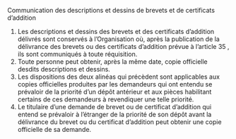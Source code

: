 Communication des descriptions et dessins
de brevets et de certificats d’addition
1) Les descriptions et dessins des brevets et des certificats d’addition délivrés sont
conservés à l’Organisation où, après la publication de la délivrance des brevets ou des
certificats d’addition prévue à l’article 35 , ils sont communiqués à toute réquisition.
2) Toute personne peut obtenir, après la même date, copie officielle desdits descriptions et
dessins.
3) Les dispositions des deux alinéas qui précèdent sont applicables aux copies officielles
produites par les demandeurs qui ont entendu se prévaloir de la priorité d’un dépôt
antérieur et aux pièces habilitant certains de ces demandeurs à revendiquer une telle
priorité.
4) Le titulaire d’une demande de brevet ou de certificat d’addition qui entend se prévaloir à
l’étranger de la priorité de son dépôt avant la délivrance du brevet ou du certificat
d’addition peut obtenir une copie officielle de sa demande.